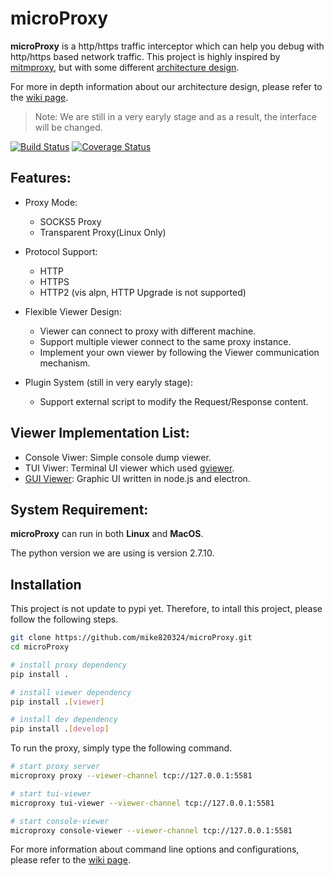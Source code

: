 # microProxy

**microProxy** is a http/https traffic interceptor which can help you debug with http/https based network traffic.
This project is highly inspired by [mitmproxy](https://github.com/mitmproxy/mitmproxy),
but with some different [architecture design](https://github.com/mike820324/microProxy/wiki/System-Architecture).


For more in depth information about our architecture design, please refer to the [wiki page](https://github.com/mike820324/microProxy/wiki).
> Note: We are still in a very earyly stage and as a result, the interface will be changed.

[![Build Status](https://travis-ci.org/mike820324/microProxy.svg?branch=master)](https://travis-ci.org/mike820324/microProxy)
[![Coverage Status](https://coveralls.io/repos/github/mike820324/microProxy/badge.svg?branch=master)](https://coveralls.io/github/mike820324/microProxy?branch=master) 

## Features:
- Proxy Mode:
  - SOCKS5 Proxy
  - Transparent Proxy(Linux Only)

- Protocol Support:
    - HTTP
    - HTTPS
    - HTTP2 (vis alpn, HTTP Upgrade is not supported)

- Flexible Viewer Design:
    - Viewer can connect to proxy with different machine.
    - Support multiple viewer connect to the same proxy instance.
    - Implement your own viewer by following the Viewer communication mechanism.

- Plugin System (still in very earyly stage):
    - Support external script to modify the Request/Response content. 

## Viewer Implementation List:
- Console Viwer: Simple console dump viewer.
- TUI Viwer: Terminal UI viewer which used [gviewer](https://github.com/chhsiao90/gviewer).
- [GUI Viewer](https://github.com/mike820324/microProxy-GUI): Graphic UI written in node.js and electron.

## System Requirement:
**microProxy** can run in both **Linux** and **MacOS**.

The python version we are using is version 2.7.10.

## Installation

This project is not update to pypi yet.
Therefore, to intall this project, please follow the following steps.

```bash
git clone https://github.com/mike820324/microProxy.git
cd microProxy

# install proxy dependency
pip install .

# install viewer dependency
pip install .[viewer]

# install dev dependency
pip install .[develop]
```

To run the proxy, simply type the following command.

```bash
# start proxy server
microproxy proxy --viewer-channel tcp://127.0.0.1:5581

# start tui-viewer
microproxy tui-viewer --viewer-channel tcp://127.0.0.1:5581

# start console-viewer
microproxy console-viewer --viewer-channel tcp://127.0.0.1:5581
```

For more information about command line options and configurations,
please refer to the [wiki page](https://github.com/mike820324/microProxy/wiki/Command-Line-Options-and-Config-Files).
